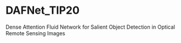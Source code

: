 # DAFNet_TIP20
Dense Attention Fluid Network for Salient Object Detection in Optical Remote Sensing Images
